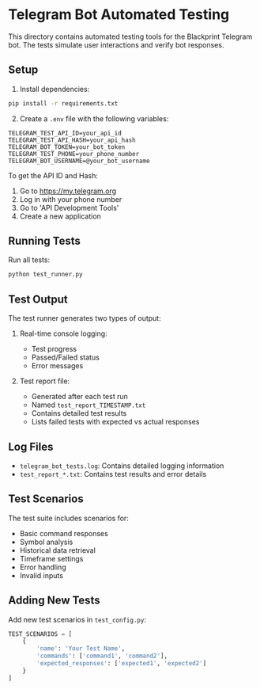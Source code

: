 # Telegram Bot Automated Testing

This directory contains automated testing tools for the Blackprint Telegram bot. The tests simulate user interactions and verify bot responses.

## Setup

1. Install dependencies:
```bash
pip install -r requirements.txt
```

2. Create a `.env` file with the following variables:
```env
TELEGRAM_TEST_API_ID=your_api_id
TELEGRAM_TEST_API_HASH=your_api_hash
TELEGRAM_BOT_TOKEN=your_bot_token
TELEGRAM_TEST_PHONE=your_phone_number
TELEGRAM_BOT_USERNAME=@your_bot_username
```

To get the API ID and Hash:
1. Go to https://my.telegram.org
2. Log in with your phone number
3. Go to 'API Development Tools'
4. Create a new application

## Running Tests

Run all tests:
```bash
python test_runner.py
```

## Test Output

The test runner generates two types of output:

1. Real-time console logging:
   - Test progress
   - Passed/Failed status
   - Error messages

2. Test report file:
   - Generated after each test run
   - Named `test_report_TIMESTAMP.txt`
   - Contains detailed test results
   - Lists failed tests with expected vs actual responses

## Log Files

- `telegram_bot_tests.log`: Contains detailed logging information
- `test_report_*.txt`: Contains test results and error details

## Test Scenarios

The test suite includes scenarios for:
- Basic command responses
- Symbol analysis
- Historical data retrieval
- Timeframe settings
- Error handling
- Invalid inputs

## Adding New Tests

Add new test scenarios in `test_config.py`:

```python
TEST_SCENARIOS = [
    {
        'name': 'Your Test Name',
        'commands': ['command1', 'command2'],
        'expected_responses': ['expected1', 'expected2']
    }
]
```
